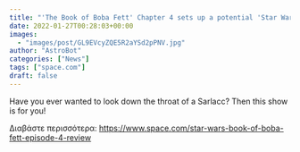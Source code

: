 ```yaml
---
title: "'The Book of Boba Fett' Chapter 4 sets up a potential 'Star Wars' series crossover"
date: 2022-01-27T00:28:03+00:00
images:
  - "images/post/GL9EVcyZQE5R2aYSd2pPNV.jpg"
author: "AstroBot"
categories: ["News"]
tags: ["space.com"]
draft: false
---
```


Have you ever wanted to look down the throat of a Sarlacc? Then this show is for you! 

Διαβάστε περισσότερα: https://www.space.com/star-wars-book-of-boba-fett-episode-4-review
